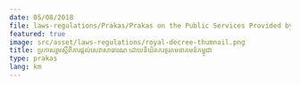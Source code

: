 ```yaml
---
date: 05/08/2018
file: laws-regulations/Prakas/Prakas on the Public Services Provided by the Telecommunications Regulator and Cambodia.pdf
featured: true
image: src/asset/laws-regulations/royal-decree-thumnail.png
title: ប្រកាសរួមស្តីពីការផ្តល់សេវាសាធារណៈដោយនិយ័តករទូរគមនាគមន៍កម្ពុជា
type: prakas
lang: km
---
```

